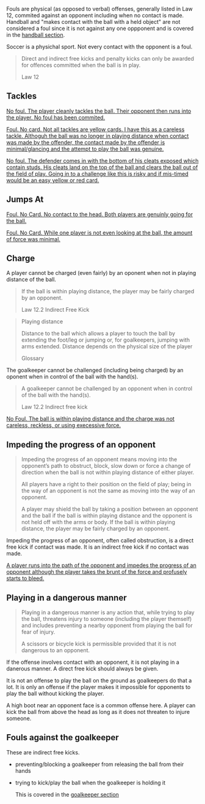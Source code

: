 Fouls are physical (as opposed to verbal) offenses, generally listed in Law 12, commited against an opponent including when no contact is made. Handball and "makes contact with the ball with a held object" are not considered a foul since it is not against any one oppponent and is covered in the [handball section](/handball).

Soccer is a physichal sport. Not every contact with the opponent is a foul. 

> Direct and indirect free kicks and penalty kicks can only be awarded for offences committed when the ball is in play.
> 
> Law 12

## Tackles

[No foul. The player cleanly tackles the ball. Their opponent then runs into the player. No foul has been commited. ](https://www.youtube.com/watch?v=AKa17voHa2k)

[Foul. No card. Not all tackles are yellow cards. I have this as a careless tackle. Althoguh the ball was no longer in playing distance when contact was made by the offender, the contact made by the offender is minimal/glancing and the attempt to play the ball was genuine. ](https://youtu.be/1g2DRURrbAo?t=700)

[No foul. The defender comes in with the bottom of his cleats exposed which contain studs. His cleats land on the top of the ball and clears the ball out of the field of play. Going in to a challenge like this is risky and if mis-timed would be an easy yellow or red card.](https://youtu.be/1g2DRURrbAo?t=735)

## Jumps At

[Foul. No Card. No contact to the head. Both players are genuinly going for the ball.](https://youtu.be/Q3Vg9y1j8vY?t=510)

[Foul. No Card. While one player is not even looking at the ball, the amount of force was minimal. ](https://www.youtube.com/watch?v=mjuiEPfchz0)

## Charge

A player cannot be charged (even fairly) by an oponent when not in playing distance of the ball.

> If the ball is within playing distance, the player may be fairly charged by an opponent.
> 
> Law 12.2 Indirect Free Kick

> Playing distance
> 
> Distance to the ball which allows a player to touch the ball by extending the foot/leg or jumping or, for goalkeepers, jumping with arms extended. Distance depends on the physical size of the player
> 
> Glossary

The goalkeeper cannot be challenged (including being charged) by an oponent when in control of the ball with the hand(s).

> A goalkeeper cannot be challenged by an opponent when in control of the ball with the hand(s).
> 
> Law 12.2 Indirect free kick


[No Foul. The ball is within playing distance and the charge was not careless, reckless, or using execessive force.](https://www.youtube.com/watch?v=tiPsNRm5xV8)


## Impeding the progress of an opponent

> Impeding the progress of an opponent means moving into the opponent’s path to obstruct, block, slow down or force a change of direction when the ball is not within playing distance of either player.
>
> All players have a right to their position on the field of play; being in the way of an opponent is not the same as moving into the way of an opponent.
>
> A player may shield the ball by taking a position between an opponent and the ball if the ball is within playing distance and the opponent is not held off with the arms or body. If the ball is within playing distance, the player may be fairly charged by an opponent.

Impeding the progress of an opponent, often called obstruction, is a direct free kick if contact was made. It is an indirect free kick if no contact was made.

[A player runs into the path of the opponent and impedes the progress of an opponent although the player takes the brunt of the force and profusely starts to bleed.](https://www.youtube.com/watch?v=06lqnmddvKQ&t=712s)

## Playing in a dangerous manner

> Playing in a dangerous manner is any action that, while trying to play the ball, threatens injury to someone (including the player themself) and includes preventing a nearby opponent from playing the ball for fear of injury.
> 
> A scissors or bicycle kick is permissible provided that it is not dangerous to an opponent.

If the offense involves contact with an opponent, it is not playing in a danerous manner. A direct free kick should always be given.

It is not an offense to play the ball on the ground as goalkeepers do that a lot. It is only an offense if the player makes it impossible for opponents to play the ball without kicking the player.

A high boot near an opponent face is a common offense here. A player can kick the ball from above the head as long as it does not threaten to injure someone.

## Fouls against the goalkeeper
These are indirect free kicks.
- preventing/blocking a goalkeeper from releasing the ball from their hands
- trying to kick/play the ball when the goalkeeper is holding it

  This is covered in the [goalkeeper section](/goalkeeper)
